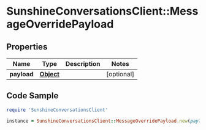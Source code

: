 # SunshineConversationsClient::MessageOverridePayload

## Properties

Name | Type | Description | Notes
------------ | ------------- | ------------- | -------------
**payload** | [**Object**](.md) |  | [optional] 

## Code Sample

```ruby
require 'SunshineConversationsClient'

instance = SunshineConversationsClient::MessageOverridePayload.new(payload: null)
```



